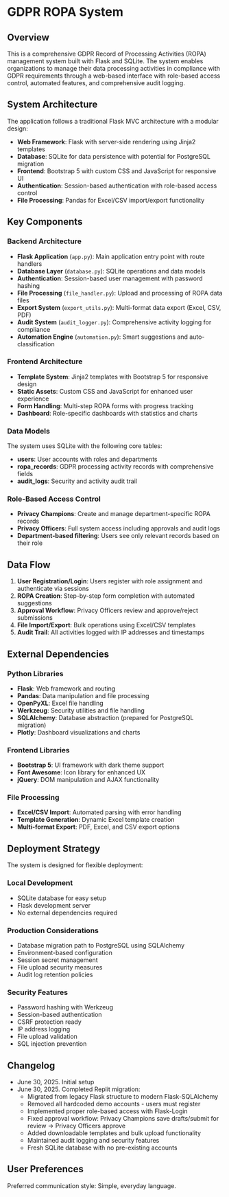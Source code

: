 # GDPR ROPA System

## Overview

This is a comprehensive GDPR Record of Processing Activities (ROPA) management system built with Flask and SQLite. The system enables organizations to manage their data processing activities in compliance with GDPR requirements through a web-based interface with role-based access control, automated features, and comprehensive audit logging.

## System Architecture

The application follows a traditional Flask MVC architecture with a modular design:

- **Web Framework**: Flask with server-side rendering using Jinja2 templates
- **Database**: SQLite for data persistence with potential for PostgreSQL migration
- **Frontend**: Bootstrap 5 with custom CSS and JavaScript for responsive UI
- **Authentication**: Session-based authentication with role-based access control
- **File Processing**: Pandas for Excel/CSV import/export functionality

## Key Components

### Backend Architecture
- **Flask Application** (`app.py`): Main application entry point with route handlers
- **Database Layer** (`database.py`): SQLite operations and data models
- **Authentication**: Session-based user management with password hashing
- **File Processing** (`file_handler.py`): Upload and processing of ROPA data files
- **Export System** (`export_utils.py`): Multi-format data export (Excel, CSV, PDF)
- **Audit System** (`audit_logger.py`): Comprehensive activity logging for compliance
- **Automation Engine** (`automation.py`): Smart suggestions and auto-classification

### Frontend Architecture
- **Template System**: Jinja2 templates with Bootstrap 5 for responsive design
- **Static Assets**: Custom CSS and JavaScript for enhanced user experience
- **Form Handling**: Multi-step ROPA forms with progress tracking
- **Dashboard**: Role-specific dashboards with statistics and charts

### Data Models
The system uses SQLite with the following core tables:
- **users**: User accounts with roles and departments
- **ropa_records**: GDPR processing activity records with comprehensive fields
- **audit_logs**: Security and activity audit trail

### Role-Based Access Control
- **Privacy Champions**: Create and manage department-specific ROPA records
- **Privacy Officers**: Full system access including approvals and audit logs
- **Department-based filtering**: Users see only relevant records based on their role

## Data Flow

1. **User Registration/Login**: Users register with role assignment and authenticate via sessions
2. **ROPA Creation**: Step-by-step form completion with automated suggestions
3. **Approval Workflow**: Privacy Officers review and approve/reject submissions
4. **File Import/Export**: Bulk operations using Excel/CSV templates
5. **Audit Trail**: All activities logged with IP addresses and timestamps

## External Dependencies

### Python Libraries
- **Flask**: Web framework and routing
- **Pandas**: Data manipulation and file processing
- **OpenPyXL**: Excel file handling
- **Werkzeug**: Security utilities and file handling
- **SQLAlchemy**: Database abstraction (prepared for PostgreSQL migration)
- **Plotly**: Dashboard visualizations and charts

### Frontend Libraries
- **Bootstrap 5**: UI framework with dark theme support
- **Font Awesome**: Icon library for enhanced UX
- **jQuery**: DOM manipulation and AJAX functionality

### File Processing
- **Excel/CSV Import**: Automated parsing with error handling
- **Template Generation**: Dynamic Excel template creation
- **Multi-format Export**: PDF, Excel, and CSV export options

## Deployment Strategy

The system is designed for flexible deployment:

### Local Development
- SQLite database for easy setup
- Flask development server
- No external dependencies required

### Production Considerations
- Database migration path to PostgreSQL using SQLAlchemy
- Environment-based configuration
- Session secret management
- File upload security measures
- Audit log retention policies

### Security Features
- Password hashing with Werkzeug
- Session-based authentication
- CSRF protection ready
- IP address logging
- File upload validation
- SQL injection prevention

## Changelog

- June 30, 2025. Initial setup
- June 30, 2025. Completed Replit migration:
  - Migrated from legacy Flask structure to modern Flask-SQLAlchemy
  - Removed all hardcoded demo accounts - users must register
  - Implemented proper role-based access with Flask-Login
  - Fixed approval workflow: Privacy Champions save drafts/submit for review → Privacy Officers approve
  - Added downloadable templates and bulk upload functionality
  - Maintained audit logging and security features
  - Fresh SQLite database with no pre-existing accounts

## User Preferences

Preferred communication style: Simple, everyday language.